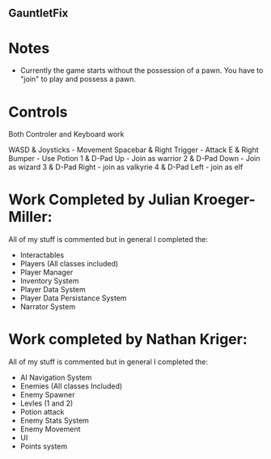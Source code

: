 ## GauntletFix

# Notes

* Currently the game starts without the possession of a pawn. You have to "join" to play and possess a pawn.

# Controls

Both Controler and Keyboard work

WASD & Joysticks - Movement
Spacebar & Right Trigger - Attack
E & Right Bumper - Use Potion
1 & D-Pad Up - Join as warrior
2 & D-Pad Down - Join as wizard
3 & D-Pad Right - join as valkyrie
4 & D-Pad Left - join as elf

# Work Completed by Julian Kroeger-Miller:

All of my stuff is commented but in general I completed the:

* Interactables
* Players (All classes included)
* Player Manager
* Inventory System
* Player Data System
* Player Data Persistance System
* Narrator System

# Work completed by Nathan Kriger:

All of my stuff is commented but in general I completed the:

* AI Navigation System
* Enemies (All classes Included)
* Enemy Spawner
* Levles (1 and 2)
* Potion attack
* Enemy Stats System
* Enemy Movement
* UI
* Points system
